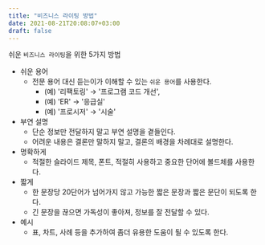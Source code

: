 ```yaml
---
title: "비즈니스 라이팅 방법"
date: 2021-08-21T20:08:07+03:00
draft: false
---
```


쉬운 `비즈니스 라이팅`을 위한 5가지 방법

- 쉬운 용어
  - 전문 용어 대신 듣는이가 이해할 수 있는 `쉬운 용어`를 사용한다.
    - (예) '리팩토링' → '프로그램 코드 개선', 
    - (예) 'ER' → '응급실'
    - (예) '프로시저' → '시술'
- 부연 설명
  - 단순 정보만 전달하지 말고 부연 설명을 곁들인다.
  - 어려운 내용은 결론만 말하지 말고, 결론의 배경을 차례대로 설명한다.
- 명확하게
  - 적절한 슬라이드 제목, 폰트, 적절히 사용하고 중요한 단어에 볼드체를 사용한다.
- 짧게
  - 한 문장당 20단어가 넘어가지 않고 가능한 짧은 문장과 짧은 문단이 되도록 한다.
  - 긴 문장을 끊으면 가독성이 좋아져, 정보를 잘 전달할 수 있다.
- 예시
  - 표, 차트, 사례 등을 추가하여 좀더 유용한 도움이 될 수 있도록 한다.

